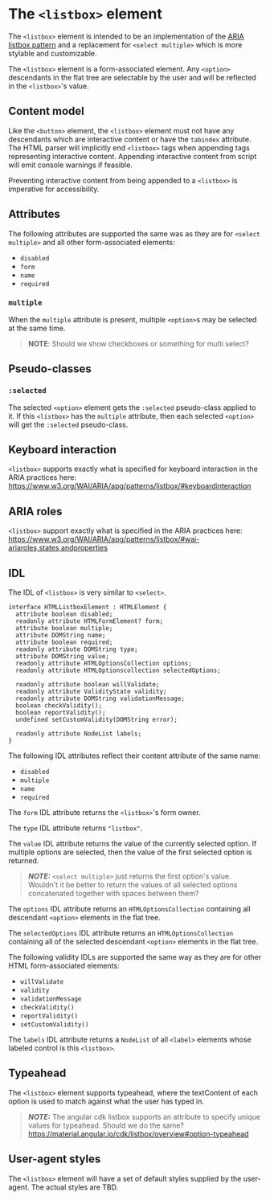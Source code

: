 # The `<listbox>` element

The `<listbox>` element is intended to be an implementation of the [ARIA listbox
pattern](https://www.w3.org/WAI/ARIA/apg/patterns/listbox/) and a replacement
for `<select multiple>` which is more stylable and customizable.

The `<listbox>` element is a form-associated element. Any `<option>` descendants
in the flat tree are selectable by the user and will be reflected in the
`<listbox>`'s value.

## Content model

Like the `<button>` element, the `<listbox>` element must not have any
descendants which are interactive content or have the `tabindex` attribute. The
HTML parser will implicitly end `<listbox>` tags when appending tags
representing interactive content. Appending interactive content from script will
emit console warnings if feasible.

Preventing interactive content from being appended to a `<listbox>` is
imperative for accessibility.

## Attributes

The following attributes are supported the same was as they are for `<select
multiple>` and all other form-associated elements:
* `disabled`
* `form`
* `name`
* `required`

### `multiple`

When the `multiple` attribute is present, multiple `<option>`s may be selected
at the same time.
> **NOTE**: Should we show checkboxes or something for multi select?

## Pseudo-classes

### `:selected`

The selected `<option>` element gets the `:selected` pseudo-class applied to it.
If this `<listbox>` has the `multiple` attribute, then each selected `<option>`
will get the `:selected` pseudo-class.

## Keyboard interaction

`<listbox>` supports exactly what is specified for keyboard interaction in the
ARIA practices here:
https://www.w3.org/WAI/ARIA/apg/patterns/listbox/#keyboardinteraction

## ARIA roles

`<listbox>` support exactly what is specified in the ARIA practices here:
https://www.w3.org/WAI/ARIA/apg/patterns/listbox/#wai-ariaroles,states,andproperties

## IDL

The IDL of `<listbox>` is very similar to `<select>`.

```idl
interface HTMLListboxElement : HTMLElement {
  attribute boolean disabled;
  readonly attribute HTMLFormElement? form;
  attribute boolean multiple;
  attribute DOMString name;
  attribute boolean required;
  readonly attribute DOMString type;
  attribute DOMString value;
  readonly attribute HTMLOptionsCollection options;
  readonly attribute HTMLOptionscollection selectedOptions;

  readonly attribute boolean willValidate;
  readonly attribute ValidityState validity;
  readonly attribute DOMString validationMessage;
  boolean checkValidity();
  boolean reportValidity();
  undefined setCustomValidity(DOMString error);

  readonly attribute NodeList labels;
}
```

The following IDL attributes reflect their content attribute of the same name:
* `disabled`
* `multiple`
* `name`
* `required`

The `form` IDL attribute returns the `<listbox>`'s form owner.

The `type` IDL attribute returns `"listbox"`.

The `value` IDL attribute returns the value of the currently selected option. If
multiple options are selected, then the value of the first selected option is
returned.

> **_NOTE:_** `<select multiple>` just returns the first option's value.
> Wouldn't it be better to return the values of all selected options
> concatenated together with spaces between them?
 
The `options` IDL attribute returns an `HTMLOptionsCollection` containing all
descendant `<option>` elements in the flat tree.

The `selectedOptions` IDL attribute returns an `HTMLOptionsCollection`
containing all of the selected descendant `<option>` elements in the flat tree.

The following validity IDLs are supported the same way as they are for other
HTML form-associated elements:
* `willValidate`
* `validity`
* `validationMessage`
* `checkValidity()`
* `reportValidity()`
* `setCustomValidity()`

The `labels` IDL attribute returns a `NodeList` of all `<label>` elements whose
labeled control is this `<listbox>`.

## Typeahead

The `<listbox>` element supports typeahead, where the textContent of each option
is used to match against what the user has typed in.

> **_NOTE:_** The angular cdk listbox supports an attribute to specify unique
> values for typeahead. Should we do the same?
> https://material.angular.io/cdk/listbox/overview#option-typeahead

## User-agent styles

The `<listbox>` element will have a set of default styles supplied by the
user-agent. The actual styles are TBD.
